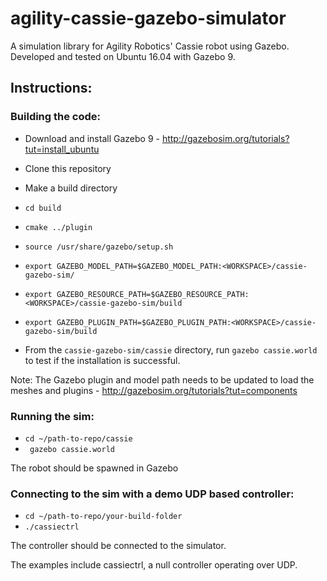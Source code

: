 # agility-cassie-gazebo-simulator

A simulation library for Agility Robotics' Cassie robot using Gazebo.
Developed and tested on Ubuntu 16.04 with Gazebo 9.

## Instructions:

### Building the code:
* Download and install Gazebo 9 - http://gazebosim.org/tutorials?tut=install_ubuntu
* Clone this repository
* Make a build directory
* `cd build`
* `cmake ../plugin`

* `source /usr/share/gazebo/setup.sh` 
* `export GAZEBO_MODEL_PATH=$GAZEBO_MODEL_PATH:<WORKSPACE>/cassie-gazebo-sim/`
* `export GAZEBO_RESOURCE_PATH=$GAZEBO_RESOURCE_PATH:<WORKSPACE>/cassie-gazebo-sim/build`
* `export GAZEBO_PLUGIN_PATH=$GAZEBO_PLUGIN_PATH:<WORKSPACE>/cassie-gazebo-sim/build`
* From the `cassie-gazebo-sim/cassie` directory, run `gazebo cassie.world` to test if the installation is successful. 

Note: The Gazebo plugin and model path needs to be updated to load the meshes and plugins - http://gazebosim.org/tutorials?tut=components

### Running the sim:
* `cd ~/path-to-repo/cassie`
* ` gazebo cassie.world`

The robot should be spawned in Gazebo

### Connecting to the sim with a demo UDP based controller:
* `cd ~/path-to-repo/your-build-folder`
* `./cassiectrl`

The controller should be connected to the simulator.

The examples include cassiectrl, a null controller operating over UDP.
